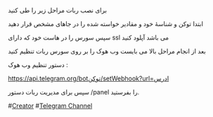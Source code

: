 ﻿برای نصب ربات مراحل زیر را طی کنید

ابتدا توکن و شناسۀ خود و مقادیر خواسته شده را در جاهای مشخص قرار دهید

سپس سورس را در هاست خود که دارای ssl می باشد آپلود کنید

بعد از انجام مراحل بالا می بایست وب هوک را بر روی سورس ربات تنظیم کنید

دستور تنظیم وب هوک :

https://api.telegram.org/botتوکن/setWebhook?url=ادرس


سپس برای مدیریت ربات دستور /panel را بفرستید.


#[Creator](https://t.me/oYSoF)
#[Telegram Channel](https://t.me/TGsoldierCH)

